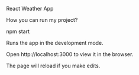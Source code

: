 React Weather App



How you can run my project?

npm start

Runs the app in the development mode.

Open http://localhost:3000 to view it in the browser.

The page will reload if you make edits.
